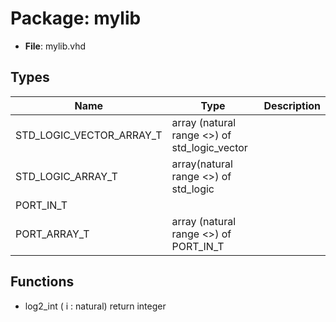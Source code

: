 # Package: mylib

- **File**: mylib.vhd
## Types

| Name                     | Type                                          | Description |
| ------------------------ | --------------------------------------------- | ----------- |
| STD_LOGIC_VECTOR_ARRAY_T | array (natural range <>) of std_logic_vector  |             |
| STD_LOGIC_ARRAY_T        | array(natural range <>) of std_logic          |             |
| PORT_IN_T                |                                               |             |
| PORT_ARRAY_T             | array (natural range <>) of PORT_IN_T         |             |
## Functions
- log2_int <font id="function_arguments">( i : natural) </font> <font id="function_return">return integer </font>
